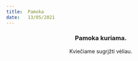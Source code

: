 ```yaml
---
title:  Pamoka
date:   13/05/2021
---
```


### <center>Pamoka kuriama.</center>
<center>Kviečiame sugrįžti vėliau.</center>